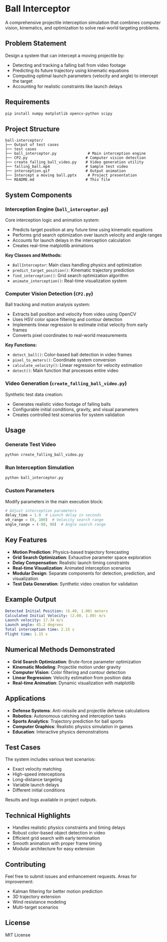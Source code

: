 
# Ball Interceptor
A comprehensive projectile interception simulation that combines computer vision, kinematics, and optimization to solve real-world targeting problems.

## Problem Statement
Design a system that can intercept a moving projectile by:
- Detecting and tracking a falling ball from video footage
- Predicting its future trajectory using kinematic equations
- Computing optimal launch parameters (velocity and angle) to intercept the target
- Accounting for realistic constraints like launch delays

## Requirements

```bash
pip install numpy matplotlib opencv-python scipy
```

## Project Structure
```
ball-interceptor/
├── Output of test cases
├── test cases
├── ball_interceptor.py              # Main interception engine
├── CP2.py                          # Computer vision detection
├── create_falling_ball_video.py    # Video generation utility
├── falling_ball.mp4                # Sample test video
├── interception.gif                # Output animation
├── Intercept a moving ball.pptx     # Project presentation
└── README.md                       # This file
```

## System Components

### Interception Engine (`ball_interceptor.py`)

Core interception logic and animation system:
- Predicts target position at any future time using kinematic equations
- Performs grid search optimization over launch velocity and angle ranges
- Accounts for launch delays in the interception calculation
- Creates real-time matplotlib animations

**Key Classes and Methods:**
- `BallInterceptor`: Main class handling physics and optimization
- `predict_target_position()`: Kinematic trajectory prediction
- `find_interception()`: Grid search optimization algorithm
- `animate_interception()`: Real-time visualization system

### Computer Vision Detection (`CP2.py`)

Ball tracking and motion analysis system:
- Extracts ball position and velocity from video using OpenCV
- Uses HSV color space filtering and contour detection
- Implements linear regression to estimate initial velocity from early frames
- Converts pixel coordinates to real-world measurements

**Key Functions:**
- `detect_ball()`: Color-based ball detection in video frames
- `pixel_to_meters()`: Coordinate system conversion
- `calculate_velocity()`: Linear regression for velocity estimation
- `detect()`: Main function that processes entire video

### Video Generation (`create_falling_ball_video.py`)

Synthetic test data creation:
- Generates realistic video footage of falling balls
- Configurable initial conditions, gravity, and visual parameters
- Creates controlled test scenarios for system validation

## Usage

### Generate Test Video

```bash
python create_falling_ball_video.py
```

### Run Interception Simulation

```bash
python ball_interceptor.py
```

### Custom Parameters

Modify parameters in the main execution block:

```python
# Adjust interception parameters
delay_time = 1.0  # Launch delay in seconds
v0_range = (0, 100)  # Velocity search range
angle_range = (-90, 90)  # Angle search range
```

## Key Features

- **Motion Prediction**: Physics-based trajectory forecasting
- **Grid Search Optimization**: Exhaustive parameter space exploration
- **Delay Compensation**: Realistic launch timing constraints
- **Real-time Visualization**: Animated interception scenarios
- **Modular Design**: Separate components for detection, prediction, and visualization
- **Test Data Generation**: Synthetic video creation for validation

## Example Output

```yaml
Detected Initial Position: (6.40, 1.00) meters
Calculated Initial Velocity: (2.00, 1.00) m/s
Launch velocity: 17.34 m/s
Launch angle: 45.2 degrees
Total interception time: 2.15 s
Flight time: 1.15 s
```

## Numerical Methods Demonstrated

- **Grid Search Optimization**: Brute-force parameter optimization
- **Kinematic Modeling**: Projectile motion under gravity
- **Computer Vision**: Color filtering and contour detection
- **Linear Regression**: Velocity estimation from position data
- **Real-time Animation**: Dynamic visualization with matplotlib

## Applications

- **Defense Systems**: Anti-missile and projectile defense calculations
- **Robotics**: Autonomous catching and interception tasks
- **Sports Analytics**: Trajectory prediction for ball sports
- **Computer Graphics**: Realistic physics simulation in games
- **Education**: Interactive physics demonstrations

## Test Cases

The system includes various test scenarios:
- Exact velocity matching
- High-speed interceptions
- Long-distance targeting
- Variable launch delays
- Different initial conditions

Results and logs available in project outputs.

## Technical Highlights

- Handles realistic physics constraints and timing delays
- Robust color-based object detection in video
- Efficient grid search with early termination
- Smooth animation with proper frame timing
- Modular architecture for easy extension

## Contributing

Feel free to submit issues and enhancement requests. Areas for improvement:
- Kalman filtering for better motion prediction
- 3D trajectory extension
- Wind resistance modeling
- Multi-target scenarios

## License

MIT License
